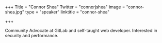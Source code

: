 +++
Title = "Connor Shea"
Twitter = "connorjshea"
image = "connor-shea.jpg"
type = "speaker"
linktitle = "connor-shea"

+++

Community Advocate at GitLab and self-taught web developer. Interested in security and performance.
